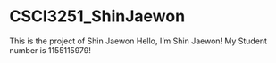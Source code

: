 # CSCI3251_ShinJaewon
This is the project of Shin Jaewon
Hello, I‘m Shin Jaewon!
My Student number is 1155115979!
